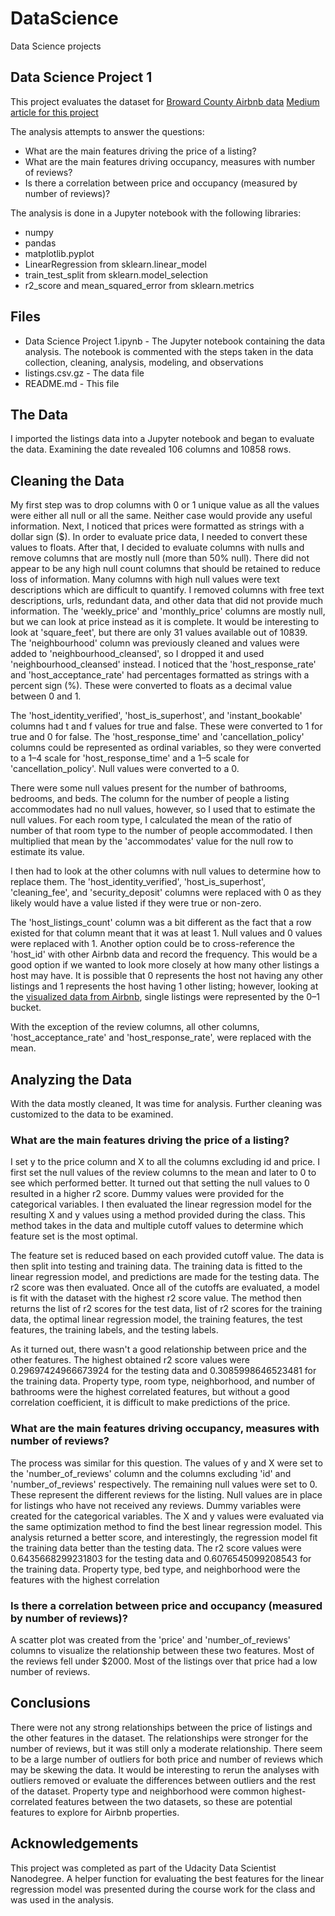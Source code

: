 # DataScience
Data Science projects

## Data Science Project 1

This project evaluates the dataset for [Broward County Airbnb data](http://insideairbnb.com/get-the-data.html)
[Medium article for this project](https://medium.com/@ronda_lunn/analyzing-broward-county-airbnb-data-1562ad3f2456)

The analysis attempts to answer the questions: 
* What are the main features driving the price of a listing?
* What are the main features driving occupancy, measures with number of reviews? 
* Is there a correlation between price and occupancy (measured by number of reviews)? 

The analysis is done in a Jupyter notebook with the following libraries: 
* numpy
* pandas
* matplotlib.pyplot
* LinearRegression from sklearn.linear_model 
* train_test_split from sklearn.model_selection
* r2_score and mean_squared_error from sklearn.metrics

## Files 
* Data Science Project 1.ipynb - The Jupyter notebook containing the data analysis. The notebook is commented with the steps taken in the data collection, cleaning, analysis, modeling, and observations
* listings.csv.gz - The data file
* README.md - This file

## The Data
I imported the listings data into a Jupyter notebook and began to evaluate the data. Examining the date revealed 106 columns and 10858 rows.

## Cleaning the Data
My first step was to drop columns with 0 or 1 unique value as all the values were either all null or all the same. Neither case would provide any useful information.
Next, I noticed that prices were formatted as strings with a dollar sign ($). In order to evaluate price data, I needed to convert these values to floats.
After that, I decided to evaluate columns with nulls and remove columns that are mostly null (more than 50% null). There did not appear to be any high null count columns that should be retained to reduce loss of information. Many columns with high null values were text descriptions which are difficult to quantify. I removed columns with free text descriptions, urls, redundant data, and other data that did not provide much information. The 'weekly_price' and 'monthly_price' columns are mostly null, but we can look at price instead as it is complete. It would be interesting to look at 'square_feet', but there are only 31 values available out of 10839. The 'neighbourhood' column was previously cleaned and values were added to 'neighbourhood_cleansed', so I dropped it and used 'neighbourhood_cleansed' instead.
I noticed that the 'host_response_rate' and 'host_acceptance_rate' had percentages formatted as strings with a percent sign (%). These were converted to floats as a decimal value between 0 and 1.

The 'host_identity_verified', 'host_is_superhost', and 'instant_bookable' columns had t and f values for true and false. These were converted to 1 for true and 0 for false.
The 'host_response_time' and 'cancellation_policy' columns could be represented as ordinal variables, so they were converted to a 1–4 scale for 'host_response_time' and a 1–5 scale for 'cancellation_policy'. Null values were converted to a 0.

There were some null values present for the number of bathrooms, bedrooms, and beds. The column for the number of people a listing accommodates had no null values, however, so I used that to estimate the null values. For each room type, I calculated the mean of the ratio of number of that room type to the number of people accommodated. I then multiplied that mean by the 'accommodates' value for the null row to estimate its value.

I then had to look at the other columns with null values to determine how to replace them. The 'host_identity_verified', 'host_is_superhost', 'cleaning_fee', and 'security_deposit' columns were replaced with 0 as they likely would have a value listed if they were true or non-zero.

The 'host_listings_count' column was a bit different as the fact that a row existed for that column meant that it was at least 1. Null values and 0 values were replaced with 1. Another option could be to cross-reference the 'host_id' with other Airbnb data and record the frequency. This would be a good option if we wanted to look more closely at how many other listings a host may have. It is possible that 0 represents the host not having any other listings and 1 represents the host having 1 other listing; however, looking at the [visualized data from Airbnb](http://insideairbnb.com/broward-county/), single listings were represented by the 0–1 bucket.

With the exception of the review columns, all other columns, 'host_acceptance_rate' and 'host_response_rate', were replaced with the mean.

## Analyzing the Data
With the data mostly cleaned, It was time for analysis. Further cleaning was customized to the data to be examined.

### What are the main features driving the price of a listing?
I set y to the price column and X to all the columns excluding id and price. I first set the null values of the review columns to the mean and later to 0 to see which performed better. It turned out that setting the null values to 0 resulted in a higher r2 score. Dummy values were provided for the categorical variables. I then evaluated the linear regression model for the resulting X and y values using a method provided during the class. This method takes in the data and multiple cutoff values to determine which feature set is the most optimal.

The feature set is reduced based on each provided cutoff value. The data is then split into testing and training data. The training data is fitted to the linear regression model, and predictions are made for the testing data. The r2 score was then evaluated. Once all of the cutoffs are evaluated, a model is fit with the dataset with the highest r2 score value. The method then returns the list of r2 scores for the test data, list of r2 scores for the training data, the optimal linear regression model, the training features, the test features, the training labels, and the testing labels.

As it turned out, there wasn't a good relationship between price and the other features. The highest obtained r2 score values were 0.29697424966673924 for the testing data and 0.3085998646523481 for the training data. Property type, room type, neighborhood, and number of bathrooms were the highest correlated features, but without a good correlation coefficient, it is difficult to make predictions of the price.

### What are the main features driving occupancy, measures with number of reviews?
The process was similar for this question. The values of y and X were set to the 'number_of_reviews' column and the columns excluding 'id' and 'number_of_reviews' respectively. The remaining null values were set to 0. These represent the different reviews for the listing. Null values are in place for listings who have not received any reviews. Dummy variables were created for the categorical variables. The X and y values were evaluated via the same optimization method to find the best linear regression model. This analysis returned a better score, and interestingly, the regression model fit the training data better than the testing data. The r2 score values were 0.6435668299231803 for the testing data and 0.6076545099208543 for the training data. Property type, bed type, and neighborhood were the features with the highest correlation

### Is there a correlation between price and occupancy (measured by number of reviews)?
A scatter plot was created from the 'price' and 'number_of_reviews' columns to visualize the relationship between these two features. Most of the reviews fell under $2000. Most of the listings over that price had a low number of reviews.

## Conclusions
There were not any strong relationships between the price of listings and the other features in the dataset. The relationships were stronger for the number of reviews, but it was still only a moderate relationship. There seem to be a large number of outliers for both price and number of reviews which may be skewing the data. It would be interesting to rerun the analyses with outliers removed or evaluate the differences between outliers and the rest of the dataset. Property type and neighborhood were common highest-correlated features between the two datasets, so these are potential features to explore for Airbnb properties.

## Acknowledgements
This project was completed as part of the Udacity Data Scientist Nanodegree.
A helper function for evaluating the best features for the linear regression model was presented during the course work for the class and was used in the analysis. 
